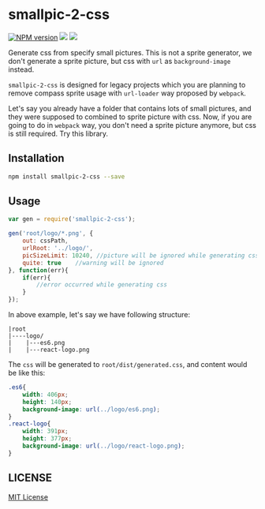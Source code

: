 smallpic-2-css
==================
[![NPM version][npm-image]][npm-url]
![][david-url]
![][travis-url]

Generate css from specify small pictures. This is not a sprite generator, we don't generate a sprite picture, but css with `url` as `background-image` instead.

`smallpic-2-css` is designed for legacy projects which you are planning to remove compass sprite usage with `url-loader` way proposed by `webpack`.

Let's say you already have a folder that contains lots of small pictures, and they were supposed to combined to sprite picture with css. Now, if you are going to do in `webpack` way, you don't need a sprite picture anymore, but css is still required. Try this library.


## Installation

```bash
npm install smallpic-2-css --save
```

## Usage

```javascript
var gen = require('smallpic-2-css');

gen('root/logo/*.png', {
    out: cssPath,
    urlRoot: '../logo/',
    picSizeLimit: 10240, //picture will be ignored while generating css
    quite: true    //warning will be ignored
}, function(err){
    if(err){
        //error occurred while generating css
    }
});
```

In above example, let's say we have following structure:

```
|root
|----logo/
|    |---es6.png
|    |---react-logo.png
```

The `css` will be generated to `root/dist/generated.css`, and content would be like this:

```css
.es6{
    width: 406px;
    height: 140px;
    background-image: url(../logo/es6.png);
}
.react-logo{
    width: 391px;
    height: 377px;
    background-image: url(../logo/react-logo.png);
}
```

## LICENSE ##

[MIT License](https://raw.githubusercontent.com/leftstick/smallpic-2-css/master/LICENSE)




[npm-url]: https://npmjs.org/package/smallpic-2-css
[npm-image]: https://badge.fury.io/js/smallpic-2-css.png
[david-url]: https://david-dm.org/leftstick/smallpic-2-css.png
[travis-url]:https://api.travis-ci.org/leftstick/smallpic-2-css.svg?branch=master
